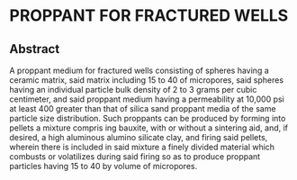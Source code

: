 # PROPPANT FOR FRACTURED WELLS

## Abstract
A proppant medium for fractured wells consisting of spheres having a ceramic matrix, said matrix including 15 to 40 of micropores, said spheres having an individual particle bulk density of 2 to 3 grams per cubic centimeter, and said proppant medium having a permeability at 10,000 psi at least 400 greater than that of silica sand proppant media of the same particle size distribution. Such proppants can be produced by forming into pellets a mixture compris ing bauxite, with or without a sintering aid, and, if desired, a high aluminous alumino silicate clay, and firing said pellets, wherein there is included in said mixture a finely divided material which combusts or volatilizes during said firing so as to produce proppant particles having 15 to 40 by volume of micropores.